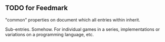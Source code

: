 TODO for Feedmark
-----------------

"common" properties on document which all entries within inherit.

Sub-entries.  Somehow.  For individual games in a series, implementations
or variations on a programming language, etc.
